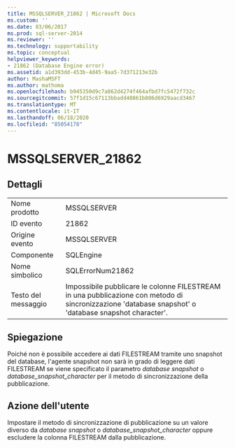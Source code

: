 ```yaml
---
title: MSSQLSERVER_21862 | Microsoft Docs
ms.custom: ''
ms.date: 03/06/2017
ms.prod: sql-server-2014
ms.reviewer: ''
ms.technology: supportability
ms.topic: conceptual
helpviewer_keywords:
- 21862 (Database Engine error)
ms.assetid: a1d393dd-453b-4d45-9aa5-7d371213e32b
author: MashaMSFT
ms.author: mathoma
ms.openlocfilehash: b945350d9c7a862d4274f464afbd7fc5472f732c
ms.sourcegitcommit: 57f1d15c67113bbadd40861b886d6929aacd3467
ms.translationtype: MT
ms.contentlocale: it-IT
ms.lasthandoff: 06/18/2020
ms.locfileid: "85054178"
---
```

# <a name="mssqlserver_21862"></a>MSSQLSERVER_21862
    
## <a name="details"></a>Dettagli  
  
|||  
|-|-|  
|Nome prodotto|MSSQLSERVER|  
|ID evento|21862|  
|Origine evento|MSSQLSERVER|  
|Componente|SQLEngine|  
|Nome simbolico|SQLErrorNum21862|  
|Testo del messaggio|Impossibile pubblicare le colonne FILESTREAM in una pubblicazione con metodo di sincronizzazione 'database snapshot' o 'database snapshot character'.|  
  
## <a name="explanation"></a>Spiegazione  
 Poiché non è possibile accedere ai dati FILESTREAM tramite uno snapshot del database, l'agente snapshot non sarà in grado di leggere dati FILESTREAM se viene specificato il parametro *database snapshot* o *database_snapshot_character* per il metodo di sincronizzazione della pubblicazione.  
  
## <a name="user-action"></a>Azione dell'utente  
 Impostare il metodo di sincronizzazione di pubblicazione su un valore diverso da *database snapshot* o *database_snapshot_character* oppure escludere la colonna FILESTREAM dalla pubblicazione.  
  
  
